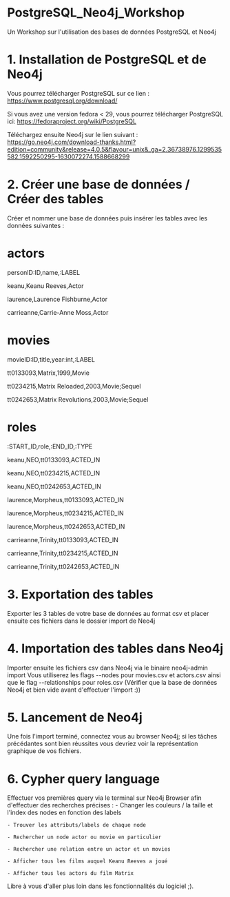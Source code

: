 # PostgreSQL_Neo4j_Workshop
Un Workshop sur l'utilisation des bases de données PostgreSQL et Neo4j

# 1. Installation de PostgreSQL et de Neo4j
Vous pourrez télécharger PostgreSQL sur ce lien : https://www.postgresql.org/download/

Si vous avez une version fedora < 29, vous pourrez télécharger PostgreSQL ici: https://fedoraproject.org/wiki/PostgreSQL

Téléchargez ensuite Neo4j sur le lien suivant : https://go.neo4j.com/download-thanks.html?edition=community&release=4.0.5&flavour=unix&_ga=2.36738976.1299535582.1592250295-1630072274.1588668299

# 2. Créer une base de données / Créer des tables

Créer et nommer une base de données puis insérer les tables avec les données suivantes :

# actors
personID:ID,name,:LABEL

keanu,Keanu Reeves,Actor

laurence,Laurence Fishburne,Actor

carrieanne,Carrie-Anne Moss,Actor

# movies
movieID:ID,title,year:int,:LABEL

tt0133093,Matrix,1999,Movie

tt0234215,Matrix Reloaded,2003,Movie;Sequel

tt0242653,Matrix Revolutions,2003,Movie;Sequel

# roles
:START_ID,role,:END_ID,:TYPE

keanu,NEO,tt0133093,ACTED_IN

keanu,NEO,tt0234215,ACTED_IN

keanu,NEO,tt0242653,ACTED_IN

laurence,Morpheus,tt0133093,ACTED_IN

laurence,Morpheus,tt0234215,ACTED_IN

laurence,Morpheus,tt0242653,ACTED_IN

carrieanne,Trinity,tt0133093,ACTED_IN

carrieanne,Trinity,tt0234215,ACTED_IN

carrieanne,Trinity,tt0242653,ACTED_IN

# 3. Exportation des tables
Exporter les 3 tables de votre base de données au format csv et placer ensuite ces fichiers dans le dossier import de Neo4j

# 4. Importation des tables dans Neo4j
Importer ensuite les fichiers csv dans Neo4j via le binaire neo4j-admin import
Vous utiliserez les flags --nodes pour movies.csv et actors.csv ainsi que le flag --relationships pour roles.csv
(Vérifier que la base de données Neo4j et bien vide avant d'effectuer l'import :))

# 5. Lancement de Neo4j
Une fois l'import terminé, connectez vous au browser Neo4j; si les tâches précédantes sont bien réussites vous devriez voir la représentation graphique de vos fichiers.

# 6. Cypher query language
Effectuer vos premières query via le terminal sur Neo4j Browser afin d'effectuer des recherches précises :
    - Changer les couleurs / la taille et l'index des nodes en fonction des labels
    
    - Trouver les attributs/labels de chaque node
    
    - Rechercher un node actor ou movie en particulier
    
    - Rechercher une relation entre un actor et un movies
    
    - Afficher tous les films auquel Keanu Reeves a joué
    
    - Afficher tous les actors du film Matrix
    
Libre à vous d'aller plus loin dans les fonctionnalités du logiciel ;).

